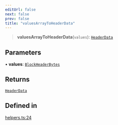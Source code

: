 ```yaml
---
editUrl: false
next: false
prev: false
title: "valuesArrayToHeaderData"
---
```


> **valuesArrayToHeaderData**(`values`): [`HeaderData`](/reference/tevm/block/interfaces/headerdata/)

## Parameters

• **values**: [`BlockHeaderBytes`](/reference/tevm/block/type-aliases/blockheaderbytes/)

## Returns

[`HeaderData`](/reference/tevm/block/interfaces/headerdata/)

## Defined in

[helpers.ts:24](https://github.com/evmts/tevm-monorepo/blob/main/packages/block/src/helpers.ts#L24)
